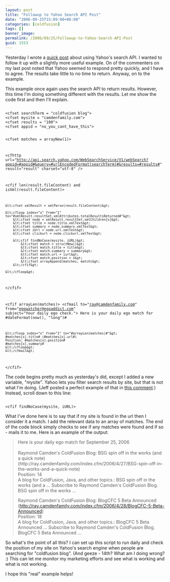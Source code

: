 ```yaml
---
layout: post
title: "Followup to Yahoo Search API Post"
date: "2006-09-25T15:09:00+06:00"
categories: [coldfusion]
tags: []
banner_image: 
permalink: /2006/09/25/Followup-to-Yahoo-Search-API-Post
guid: 1553
---
```


Yesterday I wrote a <a href="http://ray.camdenfamily.com/index.cfm/2006/9/24/Yahoo-Search-API">quick post</a> about using Yahoo's search API. I wanted to follow it up with a slightly more useful example. On of the commenters on my last post noted that Yahoo seemed to respond pretty quickly, and I have to agree. The results take little to no time to return. Anyway, on to the example.
<!--more-->
This example once again uses the search API to return results. However, this time I'm doing something different with the results. Let me show the code first and then I'll explain.

<code>
&lt;cfset searchTerm = "coldfusion blog"&gt;
&lt;cfset mysite = "camdenfamily.com"&gt;
&lt;cfset results = "100"&gt;
&lt;cfset appid = "no_you_cant_have_this"&gt;

&lt;cfset matches = arrayNew(1)&gt;

&lt;cfhttp url="http://api.search.yahoo.com/WebSearchService/V1/webSearch?appid=#appid#&query=#urlEncodedFormat(searchTerm)#&results=#results#" result="result" charset="utf-8" /&gt;

&lt;cfif len(result.fileContent) and isXml(result.fileContent)&gt;

	&lt;cfset xmlResult = xmlParse(result.fileContent)&gt;
	
	&lt;cfloop index="x" from="1" to="#xmlResult.resultSet.xmlAttributes.totalResultsReturned#"&gt;
		&lt;cfset node = xmlResult.resultSet.xmlChildren[x]&gt;
		&lt;cfset title = node.title.xmlText&gt;
		&lt;cfset summary = node.summary.xmlText&gt;
		&lt;cfset iUrl = node.url.xmlText&gt;
		&lt;cfset clickurl = node.clickurl.xmlText&gt;
		
		&lt;cfif findNoCase(mysite, iURL)&gt;
			&lt;cfset match = structNew()&gt;
			&lt;cfset match.title = title&gt;
			&lt;cfset match.summary = summary&gt;
			&lt;cfset match.url = iurl&gt;
			&lt;cfset match.position = x&gt;
			&lt;cfset arrayAppend(matches, match)&gt;
		&lt;/cfif&gt;
		
	&lt;/cfloop&gt;
		
&lt;/cfif&gt;

&lt;cfif arrayLen(matches)&gt;
	&lt;cfmail to="ray@camdenfamily.com" from="egowatcher@egoaddict.com" subject="Your daily ego check."&gt;
	Here is your daily ego match for #dateFormat(now(), "long")#
	
	&lt;cfloop index="x" from="1" to="#arrayLen(matches)#"&gt;
	#matches[x].title# (#matches[x].url#)
	Position: #matches[x].position#
	#matches[x].summary#	
	&lt;/cfloop&gt;
	&lt;/cfmail&gt;
&lt;/cfif&gt;
</code>

The code begins pretty much as yesterday's did, except I added a new variable, "mysite". Yahoo lets you filter search results by site, but that is not what I'm doing. (Jeff posted a perfect example of that in <a href="http://ray.camdenfamily.com/index.cfm/2006/9/24/Yahoo-Search-API#cE56D0301-F519-34FE-FF0D97518EEEC809">this comment</a>.) Instead, scroll down to this line:

<code>
&lt;cfif findNoCase(mysite, iURL)&gt;
</code>

What I've done here is to say that if my site is found in the url then I consider it a match. I add the relevant data to an array of matches. The end of the code block simply checks to see if any matches were found and if so - mails it to me. Here is an example of the output:

<blockquote>
Here is your daily ego match for September 25, 2006<br>
<br> 	
Raymond Camden's ColdFusion Blog: BSG spin off in the works (and a quick note) (http://ray.camdenfamily.com/index.cfm/2006/4/27/BSG-spin-off-in-the-works-and-a-quick-note)<br>
Position: 14<br>
A blog for ColdFusion, Java, and other topics.: BSG spin off in the works (and a ... Subscribe to Raymond Camden's ColdFusion Blog. BSG spin off in the works ...
 	
Raymond Camden's ColdFusion Blog: BlogCFC 5 Beta Announced (http://ray.camdenfamily.com/index.cfm/2006/4/28/BlogCFC-5-Beta-Announced)<br>
Position: 18<br>
A blog for ColdFusion, Java, and other topics.: BlogCFC 5 Beta Announced ... Subscribe to Raymond Camden's ColdFusion Blog. BlogCFC 5 Beta Announced ...
</blockquote>

So what's the point of all this? I can set up this script to run daily and check the position of my site on Yahoo's search engine when people are searching for "coldfusion blog". (And geeze - 14th? What am I doing wrong? :) This can let me monitor my marketing efforts and see what is working and what is not working.

I hope this "real" example helps!
